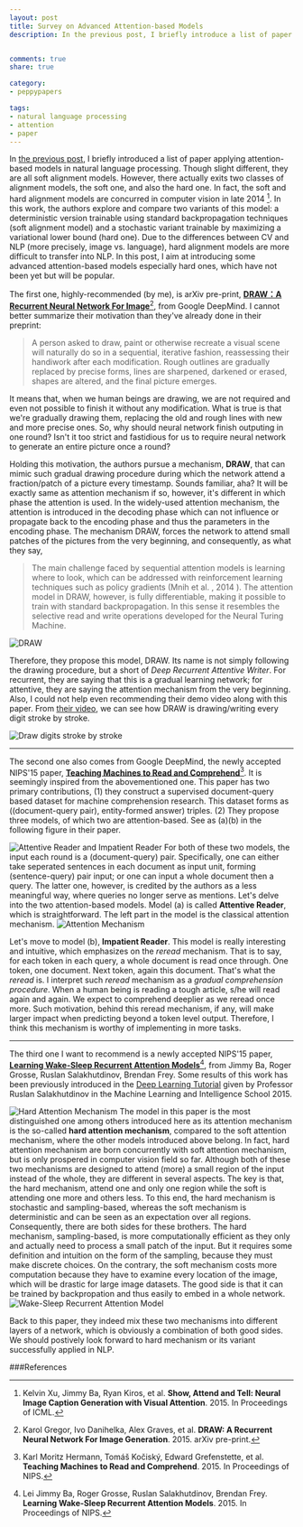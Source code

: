 ```yaml
---
layout: post
title: Survey on Advanced Attention-based Models
description: In the previous post, I briefly introduce a list of paper applying attention-based models in natural language processing. Though slight different, they are all soft alignment models. However, there actually exits two class of alignment models, the soft one, and also the hard one. In fact, the soft and hard alignment models are concurred in computer vision around late 2014[^1]. Due to differences between CV and NLP (more precisely, image vs. language), hard alignment models are more difficult to transfer into NLP. In this post, I aim at introducing some advanced attention-based models especially hard ones, which have not been yet but will be popular.


comments: true
share: true

category:
- peppypapers

tags:
- natural language processing
- attention
- paper
---
```


In [the previous post](http://yanran.li/peppypapers/2015/10/07/survey-attention-model-1.html), I briefly introduced a list of paper applying attention-based models in natural language processing. Though slight different, they are all soft alignment models. However, there actually exits two classes of alignment models, the soft one, and also the hard one. In fact, the soft and hard alignment models are concurred in computer vision in late 2014 [^1]. In this work, the authors explore and compare two variants of this model: a deterministic version trainable using standard backpropagation techniques (soft alignment model) and a stochastic variant trainable by maximizing a variational lower bound (hard one). Due to the differences between CV and NLP (more precisely, image vs. language), hard alignment models are more difficult to transfer into NLP. In this post, I aim at introducing some advanced attention-based models especially hard ones, which have not been yet but will be popular.

The first one, highly-recommended (by me), is arXiv pre-print, [**DRAW：A Recurrent Neural Network For Image**](http://arxiv.org/pdf/1502.04623.pdf)[^2], from Google DeepMind. I cannot better summarize their motivation than they've already done in their preprint:

> A person asked to draw, paint or otherwise recreate a visual scene will naturally do so in a sequential, iterative fashion, reassessing their handiwork after each modification. Rough outlines are gradually replaced by precise forms, lines are sharpened, darkened or erased, shapes are altered, and the final picture emerges.

It means that, when we human beings are drawing, we are not required and even not possible to finish it without any modification. What is true is that we're gradually drawing them, replacing the old and rough lines with new and more precise ones. So, why should neural network finish outputing in one round? Isn't it too strict and fastidious for us to require neural network to generate an entire picture once a round? 

Holding this motivation, the authors pursue a mechanism, **DRAW**, that can mimic such gradual drawing procedure during which the network attend a fraction/patch of a picture every timestamp. Sounds familiar, aha? It will be exactly same as attention mechanism if so, however, it's different in which phase the attention is used. In the widely-used attention mechanism, the attention is introduced in the decoding phase which can not influence or propagate back to the encoding phase and thus the parameters in the encoding phase. The mechanism DRAW, forces the network to attend small patches of the pictures from the very beginning, and consequently, as what they say,

> The main challenge faced by sequential attention models is learning where to look, which can be addressed with reinforcement learning techniques such as policy gradients (Mnih et al. , 2014 ). The attention model in DRAW, however, is fully differentiable, making it possible to train with standard backpropagation. In this sense it resembles the selective read and write operations developed for the Neural Turing Machine.

![DRAW](/images/attention-5-1.png)

Therefore, they propose this model, DRAW. Its name is not simply following the drawing procedure, but a short of *Deep Recurrent Attentive Writer*. For recurrent, they are saying that this is a gradual learning network; for attentive, they are saying the attention mechanism from the very beginning. Also, I could not help even recommending their demo video along with this paper. From [their video](https://www.youtube.com/watch?v=Zt-7MI9eKEo), we can see how DRAW is drawing/writing every digit stroke by stroke.

![Draw digits stroke by stroke](/images/attention-5-2.png)

---------------------------------------

The second one also comes from Google DeepMind, the newly accepted NIPS'15 paper, [**Teaching Machines to Read and Comprehend**](http://arxiv.org/abs/1506.03340)[^3]. It is seemingly inspired from the abovementioned one. This paper has two primary contributions, (1) they construct a supervised document-query based dataset for machine comprehension research. This dataset forms as ((document-query pair), entity-formed answer) triples. (2) They propose three models, of which two are attention-based. See as (a)(b) in the following figure in their paper.

![Attentive Reader and Impatient Reader](/images/attention-6.png)
For both of these two models, the input each round is a (document-query) pair. Specifically, one can either take seperated sentences in each document as input unit, forming (sentence-query) pair input; or one can input a whole document then a query. The latter one, however, is credited by the authors as a less meaningful way, where queries no longer serve as mentions. Let's delve into the two attention-based models. Model (a) is called **Attentive Reader**, which is straightforward. The left part in the model is the classical attention mechanism. 
![Attention Mechanism](/images/attention-1-2.png)

Let's move to model (b), **Impatient Reader**. This model is really interesting and intuitive, which emphasizes on the *reread* mechanism. That is to say, for each token in each query, a whole document is read once through. One token, one document. Next token, again this document. That's what the *reread* is. I interpret such *reread* mechanism as a *gradual comprehension procedure*. When a human being is reading a tough article, s/he will read again and again. We expect to comprehend deeplier as we reread once more. Such motivation, behind this reread mechanism, if any, will make larger impact when predicting beyond a token level output. Therefore, I think this mechanism is worthy of implementing in more tasks.

---------------------------------------

The third one I want to recommend is a newly accepted NIPS'15 paper, [**Learning Wake-Sleep Recurrent Attention Models**](http://arxiv.org/abs/1509.06812)[^4], from Jimmy Ba, Roger Grosse, Ruslan Salakhutdinov, Brendan Frey. Some results of this work has been previously introduced in the [Deep Learning Tutorial](http://machinelearning2015.ru/ru/node/76) given by Professor Ruslan Salakhutdinov in the Machine Learning and Intelligence School 2015. 

![Hard Attention Mechanism](/images/attention-7-1.png)
The model in this paper is the most distinguished one among others introduced here as its attention mechanism is the so-called **hard attention mechanism**, compared to the soft attention mechanism, where the other models introduced above belong. In fact, hard attention mechanism are born concurrently with soft attention mechanism, but is only prospered in computer vision field so far. Although both of these two mechanisms are designed to attend (more) a small region of the input instead of the whole, they are different in several aspects. The key is that, the hard mechanism, attend one and only one region while the soft is attending one more and others less. To this end, the hard mechanism is stochastic and sampling-based, whereas the soft mechanism is deterministic and can be seen as an expectation over all regions. Consequently, there are both sides for these brothers. The hard mechanism, sampling-based, is more computationally efficient as they only and actually need to process a small patch of the input. But it requires some definition and intuition on the form of the sampling, because they must make discrete choices. On the contrary, the soft mechanism costs more computation because they have to examine every location of the image, which will be drastic for large image datasets. The good side is that it can be trained by backpropation and thus easily to embed in a whole network.
![Wake-Sleep Recurrent Attention Model](/images/attention-7-2.png)

Back to this paper, they indeed mix these two mechanisms into different layers of a network, which is obviously a combination of both good sides. We should postively look forward to hard mechanism or its variant successfully applied in NLP.



###References
[^1]: Kelvin Xu, Jimmy Ba, Ryan Kiros, et al. **Show, Attend and Tell: Neural Image Caption Generation with Visual Attention**. 2015. In Proceedings of ICML.
[^2]: Karol Gregor, Ivo Danihelka, Alex Graves, et al. **DRAW: A Recurrent Neural Network For Image Generation**. 2015. arXiv pre-print.
[^3]: Karl Moritz Hermann, Tomáš Kočiský, Edward Grefenstette, et al. **Teaching Machines to Read and Comprehend**. 2015. In Proceedings of NIPS.
[^4]: Lei Jimmy Ba, Roger Grosse, Ruslan Salakhutdinov, Brendan Frey. **Learning Wake-Sleep Recurrent Attention Models**. 2015. In Proceedings of NIPS.
